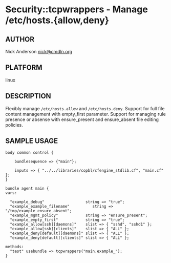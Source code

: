 # Security::tcpwrappers - Manage /etc/hosts.{allow,deny}
## AUTHOR
Nick Anderson <nick@cmdln.org>

## PLATFORM
linux

## DESCRIPTION
Flexibly manage `/etc/hosts.allow` and `/etc/hosts.deny`.
Support for full file content management with empty_first parameter.
Support for managing rule presence or absense with ensure_present and
ensure_absent file editing policies.

## SAMPLE USAGE

    body common control {

        bundlesequence => {"main"};

        inputs => { "../../libraries/copbl/cfengine_stdlib.cf", "main.cf" };
    }

    bundle agent main {
    vars:

      "example_debug"                  string => "true";
      "example_example_filename"          string => "/tmp/example_ensure_absent";
      "example_mgmt_policy"            string => "ensure_present";
      "example_empty_first"            string => "true";
      "example_allow[ssh][daemons]"    slist => { "sshd", "sshd1" };
      "example_allow[ssh][clients]"    slist => { "ALL" };
      "example_deny[default][daemons]" slist => { "ALL" };
      "example_deny[default][clients]" slist => { "ALL" };

    methods:
      "test" usebundle => tcpwrappers("main.example_");
    }
